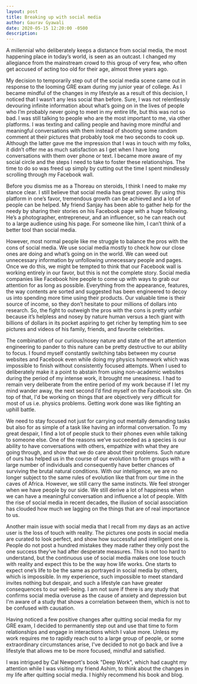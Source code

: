 ```yaml
---
layout: post
title: Breaking up with social media
author: Gaurav Gyawali
date: 2020-05-15 12:20:00 -0500
description: 
---
```


A millennial who deliberately keeps a distance from social media, the most happening place in today’s world, is seen as an outcast. I changed my allegiance from the mainstream crowd to this group of very few, who often get accused of acting too old for their age, almost three years ago. 

My decision to temporarily step out of the social media scene came out in response to the looming GRE exam during my junior year of college. As I became mindful of the changes in my lifestyle as a result of this decision, I noticed that I wasn’t any less social than before. Sure, I was not relentlessly devouring infinite information about what’s going on in the lives of people who I’m probably never going to meet in my entire life, but this was not so bad. I was still talking to people who are the most important to me, via other platforms. I was texting and calling people and having more mindful and meaningful conversations with them instead of shooting some random comment at their pictures that probably took me two seconds to cook up. Although the latter gave me the impression that I was in touch with my folks, it didn’t offer me as much satisfaction as I get when I have long conversations with them over phone or text. I became more aware of my social circle and the steps I need to take to foster these relationships. The time to do so was freed up simply by cutting out the time I spent mindlessly scrolling through my Facebook wall.

Before you dismiss me as a Thoreau on steroids, I think I need to make my stance clear. I still believe that social media has great power. By using this platform in one’s favor, tremendous growth can be achieved and a lot of people can be helped. My friend Sanjay has been able to gather help for the needy by sharing their stories on his Facebook page with a huge following. He’s a photographer, entrepreneur, and an influencer, so he can reach out to a large audience using his page. For someone like him, I can’t think of a better tool than social media.

However, most normal people like me struggle to balance the pros with the cons of social media. We use social media mostly to check how our close ones are doing and what’s going on in the world. We can weed out unnecessary information by unfollowing unnecessary people and pages. Once we do this, we might be tempted to think that our Facebook wall is working entirely in our favor, but this is not the complete story. Social media companies like Facebook hire people to come up with ways to grab our attention for as long as possible. Everything from the appearance, features, the way contents are sorted and suggested has been engineered to decoy us into spending more time using their products. Our valuable time is their source of income, so they don’t hesitate to pour millions of dollars into research. So, the fight to outweigh the pros with the cons is pretty unfair because it’s helpless and nosey by nature human versus a tech giant with billions of dollars in its pocket aspiring to get richer by tempting him to see pictures and videos of his family, friends, and favorite celebrities.

The combination of our curious/nosey nature and state of the art attention engineering to pander to this nature can be pretty destructive to our ability to focus. I found myself constantly switching tabs between my course websites and Facebook even while doing my physics homework which was impossible to finish without consistently focused attempts. When I used to deliberately make it a point to abstain from using non-academic websites during the period of my intense work, it brought me uneasiness. I had to remain very deliberate from the entire period of my work because if I let my mind wander away, the next second I’d find myself on the Facebook site. On top of that, I'd be working on things that are objectively very difficult for most of us i.e. physics problems. Getting work done was like fighting an uphill battle.

We need to stay focused not just for carrying out mentally demanding tasks but also for as simple of a task like having an informal conversation. To my great despair, I find a lot of people stuck to their phones even while talking to someone else. One of the reasons we’ve succeeded as a species is our ability to have conversations with others, empathize with what they are going through, and show that we do care about their problems. Such nature of ours has helped us in the course of our evolution to form groups with a large number of individuals and consequently have better chances of surviving the brutal natural conditions. With our intelligence, we are no longer subject to the same rules of evolution like that from our time in the caves of Africa. However, we still carry the same instincts. We feel stronger when we have people by our side. We still derive a lot of happiness when we can have a meaningful conversation and influence a lot of people. With the rise of social media in recent decades, the illusion of social association has clouded how much we lagging on the things that are of real importance to us.

Another main issue with social media that I recall from my days as an active user is the loss of touch with reality. The pictures one posts in social media are curated to look perfect, and show how successful and intelligent one is. People do not post a hundred mistakes they made rather they only post the one success they’ve had after desperate measures. This is not too hard to understand, but the continuous use of social media makes one lose touch with reality and expect this to be the way how life works. One starts to expect one’s life to be the same as portrayed in social media by others, which is impossible. In my experience, such impossible to meet standard invites nothing but despair, and such a lifestyle can have greater consequences to our well-being. I am not sure if there is any study that confirms social media overuse as the cause of anxiety and depression but I'm aware of a study that shows a correlation between them, which is not to be confused with causation. 

Having noticed a few positive changes after quitting social media for my GRE exam, I decided to permanently step out and use that time to form relationships and engage in interactions which I value more. Unless my work requires me to rapidly reach out to a large group of people, or some extraordinary circumstances arise, I've decided to not go back and live a lifestyle that allows me to be more focused, mindful and satisfied.

I was intrigued by Cal Newport's book "Deep Work", which had caught my attention while I was visiting my friend Ashim, to think about the changes in my life after quitting social media. I highly recommend his book and blog.
